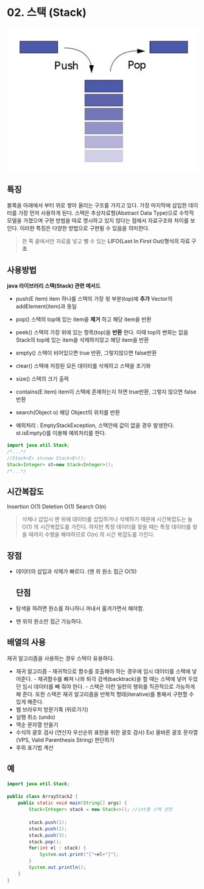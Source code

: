 # 02. 스택 (Stack)
![stack-1](../img/stack-1.png)
## 특징
블록을 아래에서 부터 위로 쌓아 올리는 구조를 가지고 있다.
가장 마지막에 삽입한 데이터를 가장 먼저 사용하게 된다.
스택은 추상자료형(Abstract Data Type)으로 수학적 모델을 가졌으며 구현 방법을 따로 명시하고 있지 않다는 점에서 자료구조와 차이를 보인다.
이러한 특징은 다양한 방법으로 구현될 수 있음을 의미한다.

> 한 쪽 끝에서만 자료를 넣고 뺄 수 있는 **LIFO(Last In First Out)형식의 자료 구조**

## 사용방법
**java 라이브러리 스택(Stack) 관련 메서드**
- push(E item)
        item 하나를 스택의 가장 윗 부분(top)에 **추가**
        Vector의 addElement(item)과 동일
- pop()
        스택의 top에 있는 item을 **제거** 하고 해당 item을 반환
- peek()
		스택의 가장 위에 있는 항목(top)을 **반환** 한다. 이때 top의 변화는 없음
        Stack의 top에 있는 item을 삭제하지않고 해당 item을 반환
- empty()
        스택이 비어있으면 true 반환, 그렇지않으면 false반환
- clear()
        스택에 저장된 모든 데이터를 삭제하고 스택을 초기화
- size()
        스택의 크기 출력
- contains(E item)
        item이 스택에 존재하는지 하면 true반환, 그렇지 않으면 false반환
- search(Object o)
        해당 Object의 위치를 반환

- 예외처리 : EmptyStackException, 스택안에 값이 없을 경우 발생한다. st.isEmpty()를 이용해 예외처리를 한다.



```java
import java.util.Stack;
/*...*/
//Stack<E> st=new Stack<E>();
Stack<Integer> st=new Stack<Integer>();
/*...*/
```

## 시간복잡도
Insertion O(1)
Deletion O(1)
Search O(n)

> 삭제나 삽입시 맨 위에 데이터를 삽입하거나 삭제하기 때문에 시간복잡도는 늘 O(1) 의 시간복잡도를 가진다.
> 하지만 특정 데이터를 찾을 때는 특정 데이터를 찾을 때까지 수행을 해야하므로 O(n) 의 시간 복잡도를 가진다.

## 장점
- 데이터의 삽입과 삭제가 빠르다. (맨 위 원소 접근 O(1))

  ## 단점
- 탐색을 하려면 원소를 하나하나 꺼내서 옮겨가면서 해야함.
- 맨 위의 원소만 접근 가능하다.
## 배열의 사용
재귀 알고리즘을 사용하는 경우 스택이 유용하다.

- 재귀 알고리즘
        - 재귀적으로 함수를 호출해야 하는 경우에 임시 데이터를 스택에 넣어준다.
        - 재귀함수를 빠져 나와 퇴각 검색(backtrack)을 할 때는 스택에 넣어 두었던 임시 데이터를 빼 줘야 한다.
        - 스택은 이런 일련의 행위를 직관적으로 가능하게 해 준다. 또한 스택은 재귀 알고리즘을 반복적 형태(iterative)를 통해서 구현할 수 있게 해준다.
- 웹 브라우저 방문기록 (뒤로가기)
- 실행 취소 (undo)
- 역순 문자열 만들기
- 수식의 괄호 검사 (연산자 우선순위 표현을 위한 괄호 검사)
        Ex) 올바른 괄호 문자열(VPS, Valid Parenthesis String) 판단하기
- 후위 표기법 계산

## 예

```java
import java.util.Stack;

public class ArrayStack2 {
    public static void main(String[] args) {
    	Stack<Integer> stack = new Stack<>(); //int형 스택 선언
    	
    	stack.push(1);
    	stack.push(2);
    	stack.push(3);
    	stack.pop();
    	for(int el : stack) {
    		System.out.print("["+el+"]");
    	}
    	System.out.println();
    }   
}
```
